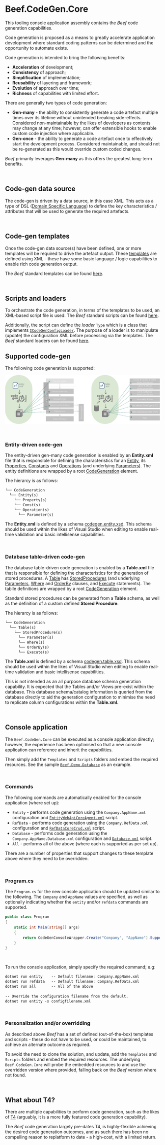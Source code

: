 ﻿# Beef.CodeGen.Core

This tooling console application assembly contains the _Beef_ code generation capabilities.

Code generation is proposed as a means to greatly accelerate application development where standard coding patterns can be determined and the opportunity to automate exists.

Code generation is intended to bring the following benefits:
- **Acceleration** of development;
- **Consistency** of approach;
- **Simplification** of implementation;
- **Reusability** of layering and framework;
- **Evolution** of approach over time;
- **Richness** of capabilities with limited effort.

There are generally two types of code generation:
- **Gen-many** - the ability to consistently generate a code artefact multiple times over its lifetime without unintended breaking side-effects. Considered non-maintainable by the likes of developers as contents may change at any time; however, can offer extensible hooks to enable custom code injection where applicable.
- **Gen-once** - the ability to generate a code artefact once to effectively start the development process. Considered maintainable, and should not be re-generated as this would override custom coded changes.

_Beef_ primarily leverages **Gen-many** as this offers the greatest long-term benefits.

<br>

## Code-gen data source

The code-gen is driven by a data source, in this case XML. This acts as a type of DSL ([Domain Specific Language](https://en.wikipedia.org/wiki/Domain-specific_language)) to define the key characteristics / attributes that will be used to generate the required artefacts.

<br>

## Code-gen templates

Once the code-gen data source(s) have been defined, one or more templates will be required to drive the artefact output. These [templates](../../docs/Template-structure.md) are defined using XML - these have some basic language / logic capabilities to enable rich code generation output.

The _Beef_ standard templates can be found [here](./Templates).

<br>

## Scripts and loaders

To orchestrate the code generation, in terms of the templates to be used, an XML-based script file is used. The _Beef_ standard scripts can be found [here](./Scripts).

Additionally, the script can define the _loader_ `Type` which is a class that implements [`ICodeGenConfigLoader`](../../src/Beef.Core/CodeGen/ICodeGenConfigLoader.cs). The purpose of a loader is to manipulate (update) the configuration XML before processing via the templates. The _Beef_ standard loaders can be found [here](./Loaders).

## Supported code-gen

The following code generation is supported:

![CodeGen](../../docs/images/CodeGen.png)

<br>

### Entity-driven code-gen

The entity-driven gen-many code generation is enabled by an **Entity.xml** file that is responsible for defining the characteristics for an [Entity](../../docs/Entity-Entity-element.md), its [Properties](../../docs/Entity-Property-element.md), [Constants](../../docs/Entity-Const-element.md) and [Operations](../../docs/Entity-Operation-element.md) (and underlying [Parameters](../../docs/Entity-Parameter-element.md)). The entity definitions are wrapped by a root [CodeGeneration](../../docs/Entity-CodeGeneration-element.md) element.

The hierarcy is as follows:

```
└── CodeGeneration
  └── Entity(s)
    └── Property(s)
    └── Const(s)
    └── Operation(s)
      └── Parameter(s)
```

The **Entity.xml** is defined by a schema [codegen.entity.xsd](../../tools/Beef.CodeGen.Core/Schema/codegen.entity.xsd). This schema should be used within the likes of Visual Studio when editing to enable real-time validation and basic intellisense capabilities.

<br>

### Database table-driven code-gen

The database table-driven code generation is enabled by a **Table.xml** file that is responsible for defining the characteristics for the generation of stored procedures. A [Table](../../docs/Table-Table-element.md) has [StoredProcedures](../../docs/Table-StoredProcedure-element.md) (and underlying [Parameters](../../docs/Table-Parameter-element.md), [Where](../../docs/Table-Where-element.md) and [OrderBy](../../docs/Table-OrderBy-element.md) clauses, and [Execute](../../docs/Table-Execute-element.md) statements). The tablle definitions are wrapped by a root [CodeGeneration](../../docs/Table-CodeGeneration-element.md) element.

 Standard stored procedures can be generated from a **Table** schema, as well as the definition of a custom defined **Stored Procedure**.

The hierarcy is as follows:

```
└── CodeGeneration
  └── Table(s)
    └── StoredProcedure(s)
      └── Parameter(s)
      └── Where(s)
      └── OrderBy(s)
      └── Execute(s)
```

The **Table.xml** is defined by a schema [codegen.table.xsd](../../tools/Beef.CodeGen.Core/Schema/codegen.table.xsd). This schema should be used within the likes of Visual Studio when editing to enable real-time validation and basic intellisense capabilities. 

This is not intended as an all purpose database schema generation capability. It is expected that the Tables and/or Views pre-exist within the database. This database schema/catalog information is queried from the database directly to aid the generation configuration to minimise the need to replicate column configurations within the **Table.xml**.

<br>

## Console application

The `Beef.CodeGen.Core` can be executed as a console application directly; however, the experience has been optimised so that a new console application can reference and inherit the capabilities. 

Then simply add the `Templates` and `Scripts` folders and embed the required resources. See the sample [`Beef.Demo.Database`](../../samples/Demo/Beef.Demo.Database) as an example.

<br/>

### Commands

The following commands are automatically enabled for the console application (where set up):

- `Entity` - performs code generation using the `Company.AppName.xml` configuration and [`EntityWebApiCoreAgent.xml`](./Scripts/EntityWebApiCoreAgent.xml) script.
- `RefData` - performs code generation using the `Company.RefData.xml` configuration and [`RefDataCoreCrud.xml`](./Scripts/RefDataCoreCrud.xml) script.
- `Database` - performs code generation using the `Company.AppName.Database.xml` configuration and [`Database.xml`](./Scripts/Database.xml) script.
- `All` - performs all of the above (where each is supported as per set up).

There are a number of properties that support changes to these template above where they need to be overridden.

<br/>

### Program.cs

The `Program.cs` for the new console application should be updated similar to the following. The `Company` and `AppName` values are specified, as well as optionally indicating whether the `entity` and/or `refdata` commands are supported.

``` csharp
public class Program
{
    static int Main(string[] args)
    {
        return CodeGenConsoleWrapper.Create("Company", "AppName").Supports(entity: true, refData: true).Run(args);
    }
}
```

<br/>

To run the console application, simply specify the required command; e.g:
```
dotnet run entity    -- Default filename: Company.AppName.xml
dotnet run refdata   -- Default filename: Company.RefData.xml
dotnet run all       -- All of the above

-- Override the configuration filename from the default.
dotnet run entity -x configfilename.xml
```

</br>

### Personalization and/or overridding

As described above _Beef_ has a set of defined (out-of-the-box) templates and scripts - these do not have to be used, or could be maintained, to achieve an alternate outcome as required.

To avoid the need to clone the solution, and update, add the `Templates` and `Scripts` folders and embed the required resources. The underlying `Beef.CodeGen.Core` will probe the embedded resources to and use the overridden version where provided, falling back on the _Beef_ version where not found. 

<br/>

## What about T4?

There are multiple capabilities to perform code generation, such as the likes of [T4](https://docs.microsoft.com/en-au/visualstudio/modeling/code-generation-and-t4-text-templates) (arguably, it is a more fully featured code generation capability).

The *Beef* code generation largely pre-dates T4, is highly-flexible achieving the desired code generation outcomes, and as such there has been no compelling reason to replatform to date - a high-cost, with a limited return.